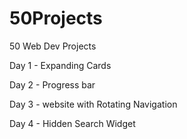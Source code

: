 # 50Projects
50 Web Dev Projects 

Day 1 -  Expanding Cards

Day 2 - Progress bar

Day 3 - website with Rotating Navigation   

Day 4 - Hidden Search Widget 